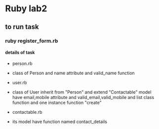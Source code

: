 # Ruby lab2
## to run task
### ruby register_form.rb 
#### details of task
- person.rb
* class of Person and name attribute and valid_name function
- user.rb
* class of User inherit from "Person" and 
  extend "Contactable" model have email,mobile attribute and valid_email,valid_mobile and list class function and one instance function "create"
- contactable.rb
* its model have function named contact_details 
